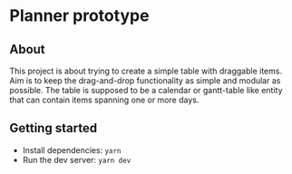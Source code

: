 # Planner prototype

## About

This project is about trying to create a simple table with draggable items.
Aim is to keep the drag-and-drop functionality as simple and modular as possible.
The table is supposed to be a calendar or gantt-table like entity that can contain items spanning one or more days.

## Getting started

- Install dependencies: `yarn`
- Run the dev server: `yarn dev`
